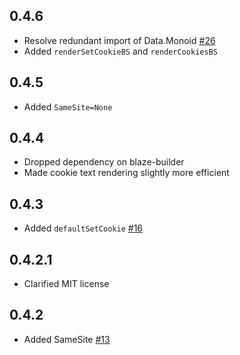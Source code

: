 ## 0.4.6

* Resolve redundant import of Data.Monoid [#26](https://github.com/snoyberg/cookie/pull/26)
* Added `renderSetCookieBS` and `renderCookiesBS`

## 0.4.5

* Added `SameSite=None`

## 0.4.4

* Dropped dependency on blaze-builder
* Made cookie text rendering slightly more efficient

## 0.4.3

* Added `defaultSetCookie` [#16](https://github.com/snoyberg/cookie/pull/16)

## 0.4.2.1

* Clarified MIT license

## 0.4.2

* Added SameSite [#13](https://github.com/snoyberg/cookie/pull/13)
